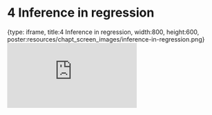 # 4 Inference in regression
 
{type: iframe, title:4 Inference in regression, width:800, height:600, poster:resources/chapt_screen_images/inference-in-regression.png}
![](https://b7m.github.io/Regression_Models/no_toc/inference-in-regression.html)
 

 
